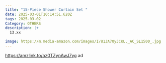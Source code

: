 ```yaml
---
title: "15-Piece Shower Curtain Set "
date: 2025-03-01T10:14:51.620Z
tags: 2025-03-02
Category: OTHERS
description: |+
  13.xx

image: https://m.media-amazon.com/images/I/81JA7OyJCKL._AC_SL1500_.jpg
---
```

https://amzlink.to/az0TZynAwJ7yg   ad